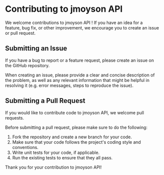 # Contributing to jmoyson API

We welcome contributions to jmoyson API ! If you have an idea for a feature, bug fix, or other improvement, we encourage you to create an issue or pull request.

## Submitting an Issue

If you have a bug to report or a feature request, please create an issue on the GitHub repository. 

When creating an issue, please provide a clear and concise description of the problem, as well as any relevant information that might be helpful in resolving it (e.g. error messages, steps to reproduce the issue).

## Submitting a Pull Request

If you would like to contribute code to jmoyson API, we welcome pull requests. 

Before submitting a pull request, please make sure to do the following:

1. Fork the repository and create a new branch for your code.
2. Make sure that your code follows the project's coding style and conventions.
3. Write unit tests for your code, if applicable.
4. Run the existing tests to ensure that they all pass.

Thank you for your contribution to jmoyson API!
